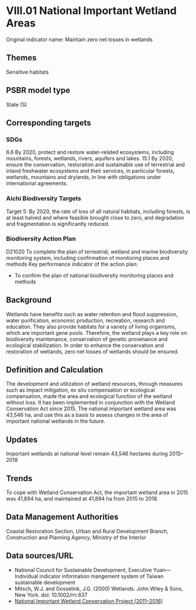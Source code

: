 # VIII.01 National Important Wetland Areas
Original indicator name: Maintain zero net losses in wetlands

<script type="text/javascript" src="http://cdn.mathjax.org/mathjax/latest/MathJax.js?config=TeX-AMS-MML_HTMLorMML"></script>

## Themes
Sensitive habitats
## PSBR model type
State (S)
## Corresponding targets
### SDGs
6.6 By 2020, protect and restore water-related ecosystems, including mountains, forests, wetlands, rivers, aquifers and lakes. 15.1 By 2020, ensure the conservation, restoration and sustainable use of terrestrial and inland freshwater ecosystems and their services, in particular forests, wetlands, mountains and drylands, in line with obligations under international agreements.
### Aichi Biodiversity Targets
Target 5: By 2020, the rate of loss of all natural habitats, including forests, is at least halved and where feasible brought close to zero, and degradation and fragmentation is significantly reduced.
### Biodiversity Action Plan
D21020 To complete the plan of terrestrial, wetland and marine biodiversity monitoring system, including confirmation of monitoring places and methods Key performance indicator of the action plan:
* To confirm the plan of national biodiversity monitoring places and methods
## Background
Wetlands have benefits such as water retention and flood suppression, water purification, economic production, recreation, research and education. They also provide habitats for a variety of living organisms, which are important gene pools. Therefore, the wetland plays a key role on biodiversity maintenance, conservation of genetic provenance and ecological stabilization. In order to enhance the conservation and restoration of wetlands, zero net losses of wetlands should be ensured.
## Definition and Calculation
The development and utilization of wetland resources, through measures such as impact mitigation, ex situ compensation or ecological compensation, made the area and ecological function of the wetland without loss. It has been implemented in conjunction with the Wetland Conservation Act since 2015. The national important wetland area was 43,546 ha, and use this as a basis to assess changes in the area of important national wetlands in the future.
## Updates
Important wetlands at national level remain 43,546 hectares during 2015–2018
## Trends
To cope with Wetland Conservation Act, the important wetland area in 2015 was 41,894 ha, and maintained at 41,894 ha from 2015 to 2018.
## Data Management Authorities
Coastal Restoration Section, Urban and Rural Development Branch, Construction and Planning Agency, Ministry of the Interior
## Data sources/URL
* National Council for Sustainable Development, Executive Yuan— Individual indicator information mangement system of Taiwan sustainable development
* Mitsch, W.J. and Gosselink, J.G. (2000) Wetlands. John Wiley & Sons, New York. doi: 10.1002/rrr.637
* [National Important Wetland Conservation Project (2011–2016)](http://wetland-tw.tcd.gov.tw/WetLandWeb/landprotect.php)